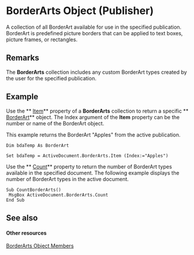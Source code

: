 
# BorderArts Object (Publisher)

A collection of all BorderArt available for use in the specified publication. BorderArt is predefined picture borders that can be applied to text boxes, picture frames, or rectangles.


## Remarks

The  **BorderArts** collection includes any custom BorderArt types created by the user for the specified publication.


## Example

Use the  ** [Item](64c79cf8-dfbf-9979-27d9-367603f5bf9a.md)** property of a **BorderArts** collection to return a specific ** [BorderArt](464bec0f-7912-ab27-9593-7f1cb53da342.md)** object. The Index argument of the **Item** property can be the number or name of the BorderArt object.

This example returns the BorderArt "Apples" from the active publication. 




```
Dim bdaTemp As BorderArt 
 
Set bdaTemp = ActiveDocument.BorderArts.Item (Index:="Apples") 
```

Use the  ** [Count](024cd14d-80f7-7372-c550-ef804661bbae.md)** property to return the number of BorderArt types available in the specified document. The following example displays the number of BorderArt types in the active document.




```
Sub CountBorderArts() 
 MsgBox ActiveDocument.BorderArts.Count 
End Sub
```


## See also


#### Other resources


 [BorderArts Object Members](7fb5b29c-abe0-edef-3b6e-df4a95f0f220.md)

